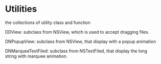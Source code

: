 Utilities
=========

the collections of utility class and function

DDView: subclass from NSView, which is used to accept dragging files.

DNPopupView: subclass from NSView, that display with a popup animation

DNMarqueeTextFiled: subclass from NSTextFiled, that display the long string with marquee animation.